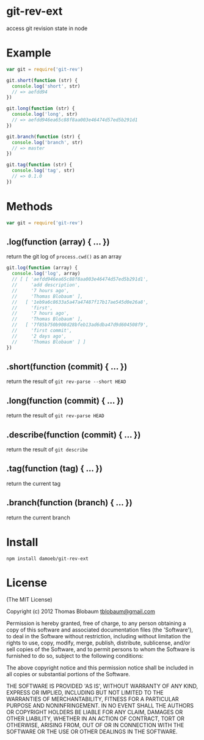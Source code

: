 # git-rev-ext

access git revision state in node

# Example

``` js
var git = require('git-rev')

git.short(function (str) {
  console.log('short', str)
  // => aefdd94
})

git.long(function (str) {
  console.log('long', str)
  // => aefdd946ea65c88f8aa003e46474d57ed5b291d1
})

git.branch(function (str) {
  console.log('branch', str)
  // => master
})

git.tag(function (str) {
  console.log('tag', str)
  // => 0.1.0
})

```

# Methods

``` js 
var git = require('git-rev')
```

## .log(function (array) { ... })
return the git log of `process.cwd()` as an array

``` js
git.log(function (array) {
  console.log('log', array)
  // [ [ 'aefdd946ea65c88f8aa003e46474d57ed5b291d1',
  //     'add description',
  //     '7 hours ago',
  //     'Thomas Blobaum' ],
  //   [ '1eb9a6c8633a5a47a47487f17b17ae545d0e26a8',
  //     'first',
  //     '7 hours ago',
  //     'Thomas Blobaum' ],
  //   [ '7f85b750b908d28bfeb13ad6dba47d9d604508f9',
  //     'first commit',
  //     '2 days ago',
  //     'Thomas Blobaum' ] ]
})
```

## .short(function (commit) { ... })
return the result of `git rev-parse --short HEAD`

## .long(function (commit) { ... })
return the result of `git rev-parse HEAD`

## .describe(function (commit) { ... })
return the result of `git describe`

## .tag(function (tag) { ... })
return the current tag

## .branch(function (branch) { ... })
return the current branch

# Install

`npm install damoeb/git-rev-ext`

# License

(The MIT License)

Copyright (c) 2012 Thomas Blobaum <tblobaum@gmail.com>

Permission is hereby granted, free of charge, to any person obtaining
a copy of this software and associated documentation files (the
'Software'), to deal in the Software without restriction, including
without limitation the rights to use, copy, modify, merge, publish,
distribute, sublicense, and/or sell copies of the Software, and to
permit persons to whom the Software is furnished to do so, subject to
the following conditions:

The above copyright notice and this permission notice shall be
included in all copies or substantial portions of the Software.

THE SOFTWARE IS PROVIDED 'AS IS', WITHOUT WARRANTY OF ANY KIND,
EXPRESS OR IMPLIED, INCLUDING BUT NOT LIMITED TO THE WARRANTIES OF
MERCHANTABILITY, FITNESS FOR A PARTICULAR PURPOSE AND NONINFRINGEMENT.
IN NO EVENT SHALL THE AUTHORS OR COPYRIGHT HOLDERS BE LIABLE FOR ANY
CLAIM, DAMAGES OR OTHER LIABILITY, WHETHER IN AN ACTION OF CONTRACT,
TORT OR OTHERWISE, ARISING FROM, OUT OF OR IN CONNECTION WITH THE
SOFTWARE OR THE USE OR OTHER DEALINGS IN THE SOFTWARE.
